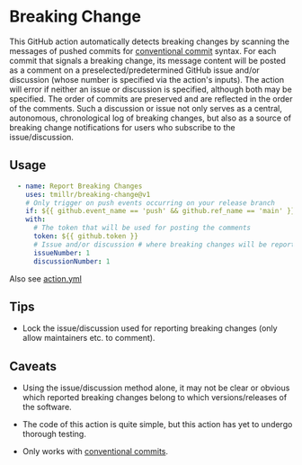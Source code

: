 # Breaking Change

This GitHub action automatically detects breaking changes by scanning the messages of pushed commits for [conventional commit](https://www.conventionalcommits.org) syntax. For each commit that signals a breaking change, its message content will be posted as a comment on a preselected/predetermined GitHub issue and/or discussion (whose number is specified via the action's inputs). The action will error if neither an issue or discussion is specified, although both may be specified. The order of commits are preserved and are reflected in the order of the comments. Such a discussion or issue not only serves as a central, autonomous, chronological log of breaking changes, but also as a source of breaking change notifications for users who subscribe to the issue/discussion.

## Usage

```yaml
  - name: Report Breaking Changes
    uses: tmillr/breaking-change@v1
    # Only trigger on push events occurring on your release branch
    if: ${{ github.event_name == 'push' && github.ref_name == 'main' }}
    with:
      # The token that will be used for posting the comments
      token: ${{ github.token }}
      # Issue and/or discussion # where breaking changes will be reported
      issueNumber: 1
      discussionNumber: 1
```

Also see [action.yml](action.yml)

## Tips

- Lock the issue/discussion used for reporting breaking changes (only allow maintainers etc. to comment).

## Caveats

- Using the issue/discussion method alone, it may not be clear or obvious which reported breaking changes belong to which versions/releases of the software.

- The code of this action is quite simple, but this action has yet to undergo thorough testing.

- Only works with [conventional commits](https://www.conventionalcommits.org).
